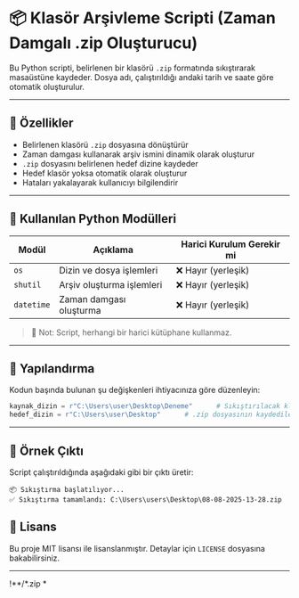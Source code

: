 # 📦 Klasör Arşivleme Scripti (Zaman Damgalı .zip Oluşturucu)

Bu Python scripti, belirlenen bir klasörü `.zip` formatında sıkıştırarak masaüstüne kaydeder. Dosya adı, çalıştırıldığı andaki tarih ve saate göre otomatik oluşturulur.

---

## 🚀 Özellikler

- Belirlenen klasörü `.zip` dosyasına dönüştürür
- Zaman damgası kullanarak arşiv ismini dinamik olarak oluşturur
- `.zip` dosyasını belirlenen hedef dizine kaydeder
- Hedef klasör yoksa otomatik olarak oluşturur
- Hataları yakalayarak kullanıcıyı bilgilendirir

---

## 🧱 Kullanılan Python Modülleri

| Modül      | Açıklama                                | Harici Kurulum Gerekir mi |
|------------|------------------------------------------|-----------------------------|
| `os`       | Dizin ve dosya işlemleri                 | ❌ Hayır (yerleşik)         |
| `shutil`   | Arşiv oluşturma işlemleri                | ❌ Hayır (yerleşik)         |
| `datetime` | Zaman damgası oluşturma                  | ❌ Hayır (yerleşik)         |

> 📌 Not: Script, herhangi bir harici kütüphane kullanmaz.

---

## 🔧 Yapılandırma

Kodun başında bulunan şu değişkenleri ihtiyacınıza göre düzenleyin:

```python
kaynak_dizin = r"C:\Users\user\Desktop\Deneme"      # Sıkıştırılacak klasör
hedef_dizin = r"C:\Users\user\Desktop"      # .zip dosyasının kaydedileceği yer
```

---

## 📝 Örnek Çıktı

Script çalıştırıldığında aşağıdaki gibi bir çıktı üretir:

```
📦 Sıkıştırma başlatılıyor...
✅ Sıkıştırma tamamlandı: C:\Users\users\Desktop\08-08-2025-13-28.zip
```


## 📜 Lisans

Bu proje MIT lisansı ile lisanslanmıştır. Detaylar için `LICENSE` dosyasına bakabilirsiniz.

---

!**/*.zip
*

